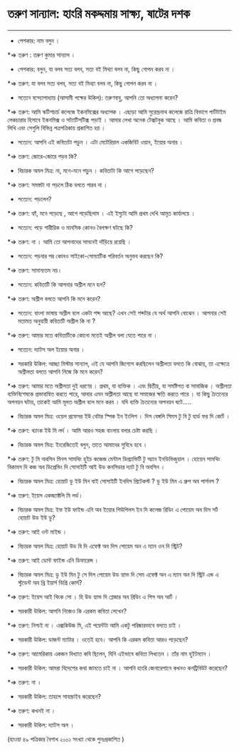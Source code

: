 ﻿# তরুণ সান্যাল: হাংরি মকদ্দমায় সাক্ষ্য, ষাটের দশক
-----------------

* পেশকার: নাম বলুন ।

*=> তরুণ : তরুণ কুমার সান্যাল ।

* পেশকার: বলুন, যা বলব সত্য বলব, সত্য বই মিথ্যা বলব না, কিছু গোপন করব না ।

*=> তরুণ: যা বলব সত্য বলব, সত্য বই মিথ্যা বলব না, কিছু গোপন করব না ।

* সত্যেন বন্দ্যোপাধ্যায় (আসামী পক্ষের উকিল): তরুণবাবু, আপনি তো অধ্যাপনা করেন?

*=> তরুণ: আমি স্কটিশচার্চ কলেজে ইকনমিক্সের অধ্যাপক । এছাড়া আমি সুরেন্দ্রনাথ কলেজে রাত্রি বিভাগে পার্টটাইম লেকচারার হিসাবে ইকনমিক্স ও সট্যাটিসটিক্স পড়াই । আমার লেখা অনেক টেক্সটবুক আছে । আমি কবিতা ও প্রবন্ধ লিখি এবং সেগুলি বিভিন্ন পত্রপত্রিকায় প্রকাশিত হয় ।

* সত্যেন: আপনি এই কবিতাটা পড়ুন । এটা মেটেরিয়াল একজিবিট ওয়ান, ইয়োর অনার ।

*=> তরুণ: জোরে-জোরে পড়ব কি?

* বিচারক অমল মিত্র: না, মনে-মনে পড়ুন । কবিতাটা কি আগে পড়েছেন?

*=> তরুণ: সমস্তটা না পড়লে ঠিক বলতে পারব না ।

* সত্যেন: পড়লেন?

*=> তরুণ: হ্যাঁ, মনে পড়েছে , আগে পড়েছিলাম । এই ইস্যুটা আমি প্রথম দেখি আমৃত কার্যালয়ে ।

* সত্যেন: পড়ে শারীরিক ও মানসিক কোনও বৈলক্ষণ ঘটছে কি?

*=> তরুণ: না । আমি তো আপনাদের সামনেই দাঁড়িয়ে রয়েছি ।

* সত্যেন: পড়বার পর কোনও সাইকো-সোম্যাটিক পরিবর্তন অনুভব করছেন কি?

*=> তরুণ: সামান্যতম নয়।

* সত্যেন: কবিতাটি কি আপনার অশ্লীল মনে হল?

*=> তরুণ: অশ্লীল বলতে আপনি কি মনে করেন?

* সত্যেন: বাংলা ভাষায় অশ্লীল বলে একটা শব্দ আছে? এখন সেই শব্দটার যে অর্থ আপনি বোঝেন । আপনার সেই মতামত অনুযায়ী কবিতাটি অশ্লীল কি না ?

*=> তরুণ: আমার মতে কবিতাটিকে কোনো মতেই অশ্লীল বলা যেতে পারে না ।

* সত্যেন: দ্যাটস অল ইয়োর অনার ।

* সরকারি উকিল: আচ্ছা মিস্টার সান্যাল, এই যে আপনি জিগ্যেস করছিলেন অশ্লীলতা বলতে কি বোঝায়, তা এক্ষেত্রে অশ্লীলতা বলতে আপনি নিজে কি মনে করেন?

*=> তরুণ: আমার মতে অশ্লীলতা দুই ধরণের । প্রথম, যা ব্যক্তিক । এবং দ্বিতীয়, যা সমষ্টিগত বা সামাজিক । অশ্লীলতা ব্যক্তিবিশেষকে প্রভাবান্বিত করতে পারে, আবার এমন অশ্লীলতা আছে যা সমাজের ক্ষতি করতে পারে । যা কিছু চৈতন্যের অপনয়ন ঘটায়, তাকেই আমি মূলত অশ্লীল বলে মনে করব । যদি ব্যক্তি চৈতন্যের অপনয়ন ঘটে…..

* বিচারক অমল মিত্র: ওয়েল প্রফেসর ইউ বেটার স্পিক ইন ইংলিশ । দিস বেঙ্গলি সিমস টু বি টু হার্ড ফর দি কোর্ট ।

*=> তরুণ: থ্যাংক ইউ মি লর্দ । আমি আরও সহজ বাংলায় বলার চেষ্টা করছি ।

* বিচারক অমল মিত্র: ইংরেজিতেই বলুন, তাতে আমাদের সুবিধে হবে ।

*=> তরুণ: টু মি অবসিন মিনস সামথিং হুইচ কজেজ মেন্টাল ডিপ্র্যাভিটি টু অ্যান ইনডিভিজুয়াল । হোয়েন সামথিং বিকামস দি কজ অব ডিপ্রেভিং দি সোসাইটি আই উড কনসিডার দ্যাট টু বি অবসিন ।

* বিচারক অমল মিত্র: হোয়াট ডু ইউ মিন বাই সোসাইটি ইনদিস প্রিটেকস্ট ? ডু ইউ মিন এ গ্রুপ অব পার্সনস ?

*=> তরুণ: ইয়েস একজ্যাক্টলি মি লর্ড।

* বিচারক অমল মিত্র: ইফ ইউ ফাইন্ড এনি অব ইয়োর পিউপিলস ইন দি কলেজ রিডিং এ পোয়েম অব দিস সর্ট হোয়াট উড ইউ ডু?

*=> তরুণ: আই ওন্ট মাইন্ড ।

* বিচারক অমল মিত্র: হোয়াট উড বি দি এফেক্ট অব দিস পোয়েম অন এ ম্যান ওন দি স্ট্রিট?

*=> তরুণ: আই ডোন্ট ফাইন্ড এনি ডিফারেন্স ।

* বিচারক অমল মিত্র: ডু ইউ মিন টু সে দিস পোয়েম উড হ্যাভ দি সেম এফেক্ট অন এ ম্যান অন দি স্ট্রিট এন্ড এ স্টুডেন্ট অব থ্রি ইয়ার্স ডিগ্রি কোর্স?

*=> তরুণ: ইয়েস আই থিংক সো । হি উড হ্যাভ দি প্লেজার অব রিডিং এ পিস অব আর্ট ।

* সরকারী উকিল: আপনি নিজেও কি এরকম কবিতা লেখেন?

*=> তরুণ: নিশ্চই না । এক্সকিউজ মি, এই পয়েন্টটা আমি একটু পরিষ্কারভাবে বলতে চাই ।

* সরকারী উকিল: ডাজন্ট ম্যাটার । ওতেই হবে। আপনি কি এরকম কবিতা আরও পড়েছেন?

*=> তরুণ: আমেরিকায় একজন বিখ্যাত কবি ছিলেন, যিনি এইভাবে কবিতা লিখতেন । তাঁর নাম হুইটম্যান ।

* সরকারী উকিল: আমরা বিদেশের কথা জানতে চাই না । আপনি হাংরি জেনারেশানে কখনও কনট্রিবিউট করেছেন?

*=> তরুণ: না ।

* সরকারী উকিল: তাহলে সাবস্ক্রাইব করেছেন?

*=> তরুণ: কখনই না ।

* সরকারী উকিল: দ্যাটস অল ।

(হাওয়া ৪৯ পত্রিকার বৈশাখ ২০০১ সংখ্যা থেকে পুনঃপ্রকাশিত )